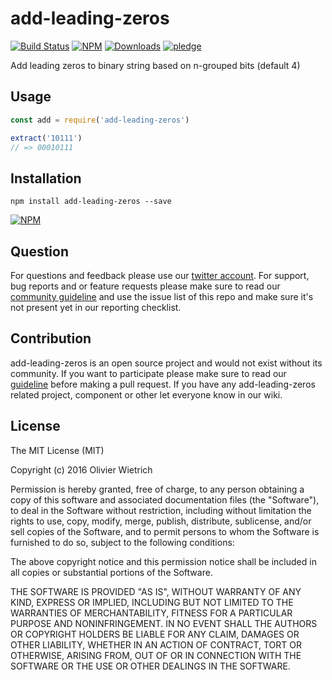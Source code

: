 # add-leading-zeros

[![Build Status](https://travis-ci.org/bredele/add-leading-zeros.svg?branch=master)](https://travis-ci.org/bredele/add-leading-zeros)
 [![NPM](https://img.shields.io/npm/v/add-leading-zeros.svg)](https://www.npmjs.com/package/add-leading-zeros)
 [![Downloads](https://img.shields.io/npm/dm/add-leading-zeros.svg)](http://npm-stat.com/charts.html?package=add-leading-zeros)
 [![pledge](https://bredele.github.io/contributing-guide/community-pledge.svg)](https://github.com/bredele/contributing-guide/blob/master/guidelines.md)

Add leading zeros to binary string based on n-grouped bits (default 4)

## Usage

```js
const add = require('add-leading-zeros')

extract('10111')
// => 00010111
```


## Installation

```shell
npm install add-leading-zeros --save
```

[![NPM](https://nodei.co/npm/add-leading-zeros.png)](https://nodei.co/npm/add-leading-zeros/)


## Question

For questions and feedback please use our [twitter account](https://twitter.com/bredeleca). For support, bug reports and or feature requests please make sure to read our
<a href="https://github.com/bredele/contributing-guide/blob/master/guidelines.md" target="_blank">community guideline</a> and use the issue list of this repo and make sure it's not present yet in our reporting checklist.

## Contribution

add-leading-zeros is an open source project and would not exist without its community. If you want to participate please make sure to read our <a href="https://github.com/bredele/contributing-guide/blob/master/guidelines.md" target="_blank">guideline</a> before making a pull request. If you have any add-leading-zeros related project, component or other let everyone know in our wiki.

## License

The MIT License (MIT)

Copyright (c) 2016 Olivier Wietrich

Permission is hereby granted, free of charge, to any person obtaining a copy
of this software and associated documentation files (the "Software"), to deal
in the Software without restriction, including without limitation the rights
to use, copy, modify, merge, publish, distribute, sublicense, and/or sell
copies of the Software, and to permit persons to whom the Software is
furnished to do so, subject to the following conditions:

The above copyright notice and this permission notice shall be included in all
copies or substantial portions of the Software.

THE SOFTWARE IS PROVIDED "AS IS", WITHOUT WARRANTY OF ANY KIND, EXPRESS OR
IMPLIED, INCLUDING BUT NOT LIMITED TO THE WARRANTIES OF MERCHANTABILITY,
FITNESS FOR A PARTICULAR PURPOSE AND NONINFRINGEMENT. IN NO EVENT SHALL THE
AUTHORS OR COPYRIGHT HOLDERS BE LIABLE FOR ANY CLAIM, DAMAGES OR OTHER
LIABILITY, WHETHER IN AN ACTION OF CONTRACT, TORT OR OTHERWISE, ARISING FROM,
OUT OF OR IN CONNECTION WITH THE SOFTWARE OR THE USE OR OTHER DEALINGS IN THE
SOFTWARE.
